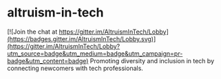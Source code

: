 # altruism-in-tech

[![Join the chat at https://gitter.im/AltruismInTech/Lobby](https://badges.gitter.im/AltruismInTech/Lobby.svg)](https://gitter.im/AltruismInTech/Lobby?utm_source=badge&utm_medium=badge&utm_campaign=pr-badge&utm_content=badge)
Promoting diversity and inclusion in tech by connecting newcomers with tech professionals.
